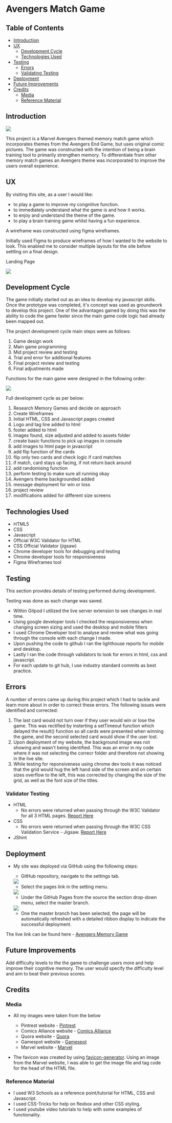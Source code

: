 # Avengers Match Game

## Table of Contents

* [Introduction](https://github.com/ssmi8/Avengers-Match-Game/#introduction)
* [UX](https://github.com/ssmi8/Avengers-Match-Game/#ux)
   - [Development Cycle](https://github.com/ssmi8/Avengers-Match-Game/#development-cycle)
   - [Technologies Used](https://github.com/ssmi8/Avengers-Match-Game/#technologies-used)
* [Testing](https://github.com/ssmi8/Avengers-Match-Game/#testing)
   - [Errors](https://github.com/ssmi8/Avengers-Match-Game/#errors)
   - [Validating Testing](https://github.com/ssmi8/Avengers-Match-Game/#validating-testing)
* [Deployment](https://github.com/ssmi8/Avengers-Match-Game/#deployment)
* [Future Improvements](https://github.com/ssmi8/Avengers-Match-Game/#future-improvements)
* [Credits](https://github.com/ssmi8/Avengers-Match-Game/#credits)
   - [Media](https://github.com/ssmi8/Avengers-Match-Game/#media)
   - [Reference Material](https://github.com/ssmi8/Avengers-Match-Game/#reference-material)


## Introduction

<img src="assets/ux-files/amiresponsive.png" width="auto" height="auto">

This project is a Marvel Avengers themed memory match game which incorporates themes from the Avengers End Game, but uses original comic pictures. The game was constructed with the intention of being a brain training tool to primarily strengthen memory. To differentiate from other memory match games an Avengers theme was incorporated to improve the users overall experience.

## UX
By visiting this site, as a user I would like: 

- to play a game to improve my congnitive function.
- to immediately understand what the game is and how it works.
- to enjoy and understand the theme of the game.
- to play a brain training game whilst having a fun experience.

A wireframe was constructed using figma wireframes.

Initially used Figma to produce wireframes of how I wanted to the website to look. This enabled me to consider multiple layouts for the site before settling on a final design.

Landing Page

<img src="assets/ux-files/memory_game_design.png" width="auto" height="auto">

## Development Cycle

The game initially started out as an idea to develop my javascript skills. Once the prototype was completed, it's concept was used as groundwork to develop this project. One of the advantages gained by doing this was the ability to code the game faster since the main game code logic had already been mapped out.

The project development cycle main steps were as follows:

1. Game design work
2. Main game programming
3. Mid project review and testing
4. Trial and error for additional features
5. Final project review and testing
6. Final adjustments made

Functions for the main game were designed in the following order:

<img src="assets/ux-files/dev_cycle.png" width="auto" height="auto">

Full development cycle as per below:

1. Research Memory Games and decide on approach
2. Create Wireframes
3. Initial HTML, CSS and Javascript pages created
4. Logo and tag line added to html
5. footer added to html
6. images found, size adjusted and added to assets folder
7. create basic functions to pick up images in console
8. add images to html page in javascript
9. add flip function of the cards
10. flip only two cards and check logic if card matches
11. if match, card stays up facing, if not return back around
12. add randomising function
13. perform testing to make sure all running okay
14. Avengers theme backgrounded added
15. message deployment for win or loss
16. project review
17. modifications added for different size screens

## Technologies Used

- HTML5
- CSS
- Javascript
- Official W3C Validator for HTML
- CSS Official Validator (jigsaw)
- Chrome developer tools for debugging and testing
- Chrome developer tools for responsiveness
- Figma Wireframes tool

## Testing

This section provides details of testing performed during development. 


Testing was done as each change was saved.

- Within Gitpod I utilized the live server extension to see changes in real time.
- Using google developer tools I checked the responsiveness when changing screen sizing and used the desktop and mobile filters
- I used Chrome Developer tool to analyse and review what was going through the console with each change I made.
- Upon pushing the code to github I ran the lighthouse reports for mobile and desktop.
- Lastly I ran the code through validators to look for errors in html, css and javascript.
- For each update to git hub, I use industry standard commits as best practice.

## Errors

A number of errors came up during this project which I had to tackle and learn more about in order to correct these errors.  The following issues were identified and corrected:

1. The last card would not turn over if they user would win or lose the game.  This was rectified by insterting a setTimeout function which delayed the result() function so all cards were presented when winning the game, and the second selected card would show if the user lost.
2. Upon deployment of my website, the background image was not showing and wasn't being identified.  This was an error in my code where it was not selecting the correcr folder and therefore not showing in the live site.
3. While testing for reponsiveness using chrome dev tools it was noticed that the grid would hug the left hand side of the screen and on certain sizes overflow to the left, this was corrected by changing the size of the grid, as well as the font size of the titles.

### Validator Testing

* HTML
    - No errors were returned when passing through the W3C Validator for all 3 HTML pages. [Report Here](https://validator.w3.org/nu/?showsource=yes&doc=https%3A%2F%2Fssmi8.github.io%2FFighting-for-Par%2F)
* CSS
    - No errors were returned when passing through the W3C CSS Validation Service - Jigsaw. [Report Here](https://jigsaw.w3.org/css-validator/validator?uri=https%3A%2F%2Fssmi8.github.io%2FFighting-for-Par%2F&profile=css3svg&usermedium=all&warning=1&vextwarning=&lang=en)
* JShint



## Deployment

* My site was deployed via GitHub using the following steps:
    - GitHub repository, navigate to the settings tab.

    <img src="assets/ux-files/deployment_1.png" width="auto" height="auto">

    - Select the pages link in the setting menu.

    <img src="assets/ux-files/deployment_2.png" width="auto" height="auto">
    
    - Under the GitHub Pages from the source the section drop-down menu, select the master branch.
    
    <img src="assets/ux-files/deployment_3.png" width="auto" height="auto">

    - One the master branch has been selected, the page will be automatically refreshed with a detailed ribbon display to indicate the successful deployment.

The live link can be found here - [Avengers Memory Game](https://ssmi8.github.io/Avengers-Match-Game/)

## Future Improvements

Add difficulty levels to the the game to challenge users more and help improve their cognitive memory.  The user would specify the difficulty level and aim to beat their previous scores.

## Credits

### Media

* All my images were taken from the below

    - Pintrest website - [Pintrest](https://www.pintrest.co.uk)
    - Comics Alliance website - [Comics Alliance](https://www.comicsalliance.com)
    - Quora website - [Quora](https://www.quora.com)
    - Gamespot website - [Gamespot](https://www.comicvine.gamespot.com/)
    - Marvel website - [Marvel](https://www.marvel.com)


* The favicon was created by using [favicon-generator](https://www.favicon-generator.org/).  Using an image from the Marvel website, I was able to get the image file and tag code for the head of the HTML file.


### Reference Material

* I used W3 Schools as a reference point/tutorial for HTML, CSS and Javascript.
* I used CSS-Tricks for help on flexbox and other CSS styling.
* I used youtube video tutorials to help with some examples of functionality.

